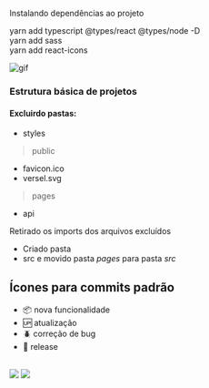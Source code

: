 

Instalando dependências ao projeto <br/>

yarn add typescript @types/react @types/node -D <br/>
yarn add sass<br/>
yarn add react-icons 


<img src="https://media.giphy.com/media/xT8qBsOjMOcdeGJIU8/giphy.gif" alt= "gif"><br />
### Estrutura  básica de projetos<br/>
#### Excluirdo pastas:<br/>
-  styles 
> public
-  favicon.ico
-  versel.svg
> pages
- api

Retirado os imports dos arquivos excluídos
- Criado pasta 
- src 
e movido pasta _pages_  para pasta _src_
## Ícones para commits padrão

- :package: nova funcionalidade
- :up: atualização
- :beetle: correção de bug
- :checkered_flag: release  <br/> <br/>
 
[<img src="https://img.shields.io/badge/medium-%2312100E.svg?&style=for-the-badge&logo=medium&logoColor=white" />](https://devmarilia-frontend.medium.com/)  [<img src="https://img.shields.io/badge/linkedin-%230077B5.svg?&style=for-the-badge&logo=linkedin&logoColor=white" />](https://www.linkedin.com/in/mar%C3%ADlia-lemos-b2565316a/)